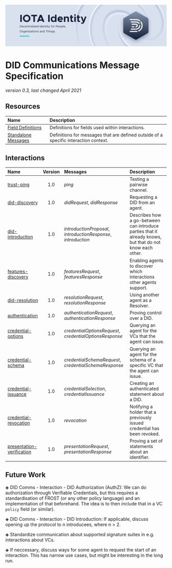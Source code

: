 ![banner](./../../.meta/identity_banner.png)

# DID Communications Message Specification

*version 0.3, last changed April 2021*

## Resources

| Name | Description |
| :--- | :--- |
| [Field Definitions](Field_Definitions.md) | Definitions for fields used within interactions. |
| [Standalone Messages](Standalone_Messages.md) | Definitions for messages that are defined outside of a specific interaction context. |

## Interactions

| Name | Version | Messages | Description |
| :--- | :---: | :--- | :--- |
| [trust-ping](i_trust-ping.md) | 1.0 | *ping* | Testing a pairwise channel. |
| [did-discovery](i_did-discovery.md) | 1.0 | *didRequest*, *didResponse* | Requesting a DID from an agent. |
| [did-introduction](i_did-introduction.md) | 1.0 | *introductionProposal*, *introductionResponse*, *introduction* | Describes how a go-between can introduce parties that it already knows, but that do not know each other. |
| [features-discovery](i_features-discovery.md) | 1.0 | *featuresRequest*, *featuresResponse* | Enabling agents to discover which interactions other agents support. |
| [did-resolution](i_did-resolution.md) | 1.0 | *resolutionRequest*, *resolutionResponse* | Using another agent as a Resolver. |
| [authentication](i_authentication.md) | 1.0 | *authenticationRequest*, *authenticationResponse* | Proving control over a DID. |
| [credential-options](i_credential-options.md) | 1.0 | *credentialOptionsRequest*, *credentialOptionsResponse* | Querying an agent for the VCs that the agent can issue. |
| [credential-schema](i_credential-schema.md) | 1.0 | *credentialSchemaRequest*, *credentialSchemaResponse* | Querying an agent for the schema of a specific VC that the agent can issue. |
| [credential-issuance](i_credential-issuance.md) | 1.0 | *credentialSelection*, *credentialIssuance* | Creating an authenticated statement about a DID. |
| [credential-revocation](i_credential-revocation.md) | 1.0 | *revocation* | Notifying a holder that a previously issued credential has been revoked. |
| [presentation-verification](i_presentation-verification.md) | 1.0 | *presentationRequest*, *presentationResponse* | Proving a set of statements about an identifier. |

## Future Work

◈ DID Comms - Interaction - DID Authorization (AuthZ): We can do authorization through Verifiable Credentials, but this requires a standardisation of FROST (or any other policy language) and an implementation of that beforehand. The idea is to then include that in a VC `policy` field (or similar).

◈ DID Comms - Interaction - DID Introduction: If applicable, discuss opening up the protocol to n introducees, where n > 2.

◈ Standardize communication about supported signature suites in e.g. interactions about VCs.

◈ If neccessary, discuss ways for some agent to request the start of an interaction. This has narrow use cases, but might be interesting in the long run.